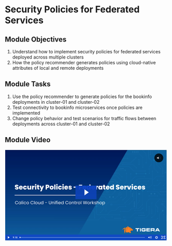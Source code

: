 # Security Policies for Federated Services

## Module Objectives

1. Understand how to implement security policies for federated services deployed across multiple clusters
2. How the policy recommender generates policies using cloud-native attributes of local and remote deployments

## Module Tasks

1. Use the policy recommender to generate policies for the bookinfo deployments in cluster-01 and cluster-02
2. Test connectivity to bookinfo microservices once policies are implemented
3. Change policy behavior and test scenarios for traffic flows between deployments across cluster-01 and cluster-02

## Module Video
[![Policies for Federated Services](images/video-policies.png)](https://tigera.wistia.com/medias/etd1p701dk)
